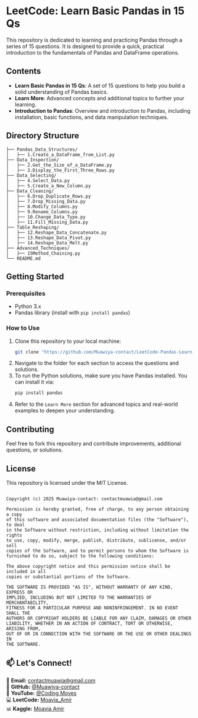 # LeetCode: Learn Basic Pandas in 15 Qs

This repository is dedicated to learning and practicing Pandas through a series of 15 questions. It is designed to provide a quick, practical introduction to the fundamentals of Pandas and DataFrame operations.

## Contents

- **Learn Basic Pandas in 15 Qs**: A set of 15 questions to help you build a solid understanding of Pandas basics.
- **Learn More**: Advanced concepts and additional topics to further your learning.
- **Introduction to Pandas**: Overview and introduction to Pandas, including installation, basic functions, and data manipulation techniques.

## Directory Structure
```
├── Pandas_Data_Structures/
│   ├── 1.Create_a_DataFrame_from_List.py
├── Data_Inspection/
│   ├── 2.Get_the_Size_of_a_DataFrame.py
│   ├── 3.Display_the_First_Three_Rows.py
├── Data_Selecting/
│   ├── 4.Select_Data.py
│   ├── 5.Create_a_New_Column.py
├── Data_Cleaning/
│   ├── 6.Drop_Duplicate_Rows.py
│   ├── 7.Drop_Missing_Data.py
│   ├── 8.Modify_Columns.py
│   ├── 9.Rename_Columns.py
│   ├── 10.Change_Data_Type.py
│   ├── 11.Fill_Missing_Data.py
├── Table_Reshaping/
│   ├── 12.Reshape_Data_Concatenate.py
│   ├── 13.Reshape_Data_Pivot.py
│   ├── 14.Reshape_Data_Melt.py
├── Advanced_Techniques/
│   ├── 15Method_Chaining.py
└── README.md
```

## Getting Started

### Prerequisites

- Python 3.x
- Pandas library (install with `pip install pandas`)

### How to Use

1. Clone this repository to your local machine:
    ```bash
    git clone "https://github.com/Muawiya-contact/LeetCode-Pandas-Learning.git"
    ```
2. Navigate to the folder for each section to access the questions and solutions.
3. To run the Python solutions, make sure you have Pandas installed. You can install it via:
    ```bash
    pip install pandas
    ```
4. Refer to the `Learn More` section for advanced topics and real-world examples to deepen your understanding.

## Contributing

Feel free to fork this repository and contribute improvements, additional questions, or solutions.

## License

This repository is licensed under the MIT License.
``` MIT License

Copyright (c) 2025 Muawiya-contact: contactmuawia@gmail.com

Permission is hereby granted, free of charge, to any person obtaining a copy
of this software and associated documentation files (the "Software"), to deal
in the Software without restriction, including without limitation the rights
to use, copy, modify, merge, publish, distribute, sublicense, and/or sell
copies of the Software, and to permit persons to whom the Software is
furnished to do so, subject to the following conditions:

The above copyright notice and this permission notice shall be included in all
copies or substantial portions of the Software.

THE SOFTWARE IS PROVIDED "AS IS", WITHOUT WARRANTY OF ANY KIND, EXPRESS OR
IMPLIED, INCLUDING BUT NOT LIMITED TO THE WARRANTIES OF MERCHANTABILITY,
FITNESS FOR A PARTICULAR PURPOSE AND NONINFRINGEMENT. IN NO EVENT SHALL THE
AUTHORS OR COPYRIGHT HOLDERS BE LIABLE FOR ANY CLAIM, DAMAGES OR OTHER
LIABILITY, WHETHER IN AN ACTION OF CONTRACT, TORT OR OTHERWISE, ARISING FROM,
OUT OF OR IN CONNECTION WITH THE SOFTWARE OR THE USE OR OTHER DEALINGS IN
THE SOFTWARE.
```
## 📫 Let's Connect!  
💌 **Email:** [contactmuawia@gmail.com](mailto:contactmuawia@gmail.com)  
🐙 **GitHub:** [@Muawiya-contact](https://github.com/Muawiya-contact)  
🎥 **YouTube:** [@Coding Moves](https://www.youtube.com/@Coding_Moves)  
💻 **LeetCode:** [Moavia_Amir](https://leetcode.com/u/Moavia_Amir/)  
📊 **Kaggle:** [Moavia Amir](https://www.kaggle.com/)
